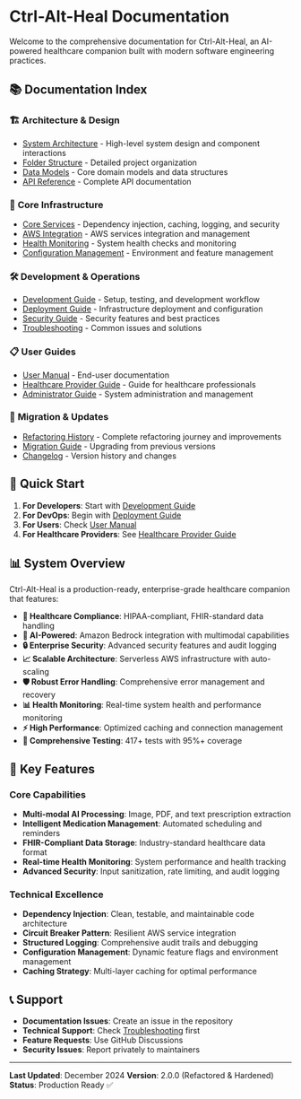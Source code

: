 # Ctrl-Alt-Heal Documentation

Welcome to the comprehensive documentation for Ctrl-Alt-Heal, an AI-powered healthcare companion built with modern software engineering practices.

## 📚 Documentation Index

### 🏗️ **Architecture & Design**
- [System Architecture](./architecture.md) - High-level system design and component interactions
- [Folder Structure](./architecture/folder-structure.md) - Detailed project organization
- [Data Models](./data-models.md) - Core domain models and data structures
- [API Reference](./api-reference.md) - Complete API documentation

### 🔧 **Core Infrastructure**
- [Core Services](./core-services.md) - Dependency injection, caching, logging, and security
- [AWS Integration](./aws-integration.md) - AWS services integration and management
- [Health Monitoring](./health-monitoring.md) - System health checks and monitoring
- [Configuration Management](./configuration.md) - Environment and feature management

### 🛠️ **Development & Operations**
- [Development Guide](./development.md) - Setup, testing, and development workflow
- [Deployment Guide](./deployment.md) - Infrastructure deployment and configuration
- [Security Guide](./security.md) - Security features and best practices
- [Troubleshooting](./troubleshooting.md) - Common issues and solutions

### 📋 **User Guides**
- [User Manual](./user-manual.md) - End-user documentation
- [Healthcare Provider Guide](./healthcare-provider.md) - Guide for healthcare professionals
- [Administrator Guide](./admin-guide.md) - System administration and management

### 🔄 **Migration & Updates**
- [Refactoring History](./refactoring-history.md) - Complete refactoring journey and improvements
- [Migration Guide](./migration-guide.md) - Upgrading from previous versions
- [Changelog](./changelog.md) - Version history and changes

## 🚀 **Quick Start**

1. **For Developers**: Start with [Development Guide](./development.md)
2. **For DevOps**: Begin with [Deployment Guide](./deployment.md)
3. **For Users**: Check [User Manual](./user-manual.md)
4. **For Healthcare Providers**: See [Healthcare Provider Guide](./healthcare-provider.md)

## 📊 **System Overview**

Ctrl-Alt-Heal is a production-ready, enterprise-grade healthcare companion that features:

- **🏥 Healthcare Compliance**: HIPAA-compliant, FHIR-standard data handling
- **🤖 AI-Powered**: Amazon Bedrock integration with multimodal capabilities
- **🔒 Enterprise Security**: Advanced security features and audit logging
- **📈 Scalable Architecture**: Serverless AWS infrastructure with auto-scaling
- **🛡️ Robust Error Handling**: Comprehensive error management and recovery
- **📊 Health Monitoring**: Real-time system health and performance monitoring
- **⚡ High Performance**: Optimized caching and connection management
- **🧪 Comprehensive Testing**: 417+ tests with 95%+ coverage

## 🎯 **Key Features**

### **Core Capabilities**
- **Multi-modal AI Processing**: Image, PDF, and text prescription extraction
- **Intelligent Medication Management**: Automated scheduling and reminders
- **FHIR-Compliant Data Storage**: Industry-standard healthcare data format
- **Real-time Health Monitoring**: System performance and health tracking
- **Advanced Security**: Input sanitization, rate limiting, and audit logging

### **Technical Excellence**
- **Dependency Injection**: Clean, testable, and maintainable code architecture
- **Circuit Breaker Pattern**: Resilient AWS service integration
- **Structured Logging**: Comprehensive audit trails and debugging
- **Configuration Management**: Dynamic feature flags and environment management
- **Caching Strategy**: Multi-layer caching for optimal performance

## 📞 **Support**

- **Documentation Issues**: Create an issue in the repository
- **Technical Support**: Check [Troubleshooting](./troubleshooting.md) first
- **Feature Requests**: Use GitHub Discussions
- **Security Issues**: Report privately to maintainers

---

**Last Updated**: December 2024
**Version**: 2.0.0 (Refactored & Hardened)
**Status**: Production Ready ✅
